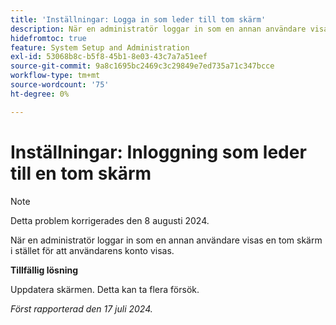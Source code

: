 ```yaml
---
title: 'Inställningar: Logga in som leder till tom skärm'
description: När en administratör loggar in som en annan användare visas en tom skärm i stället för att användarens konto visas.
hidefromtoc: true
feature: System Setup and Administration
exl-id: 53068b8c-b5f8-45b1-8e03-43c7a7a51eef
source-git-commit: 9a8c1695bc2469c3c29849e7ed735a71c347bcce
workflow-type: tm+mt
source-wordcount: '75'
ht-degree: 0%

---
```


# Inställningar: Inloggning som leder till en tom skärm

>[!NOTE]
>
>Detta problem korrigerades den 8 augusti 2024.

När en administratör loggar in som en annan användare visas en tom skärm i stället för att användarens konto visas.

**Tillfällig lösning**

Uppdatera skärmen. Detta kan ta flera försök.

_Först rapporterad den 17 juli 2024._
